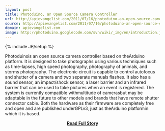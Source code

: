 ```yaml
---
layout: post
title: Photoduino, an Open Source Camera Controller
url: http://apievangelist.com/2011/07/16/photoduino-an-open-source-camera-controller/
source: http://apievangelist.com/2011/07/16/photoduino-an-open-source-camera-controller/
domain: apievangelist.com
image: http://photoduino.googlecode.com/svn/wiki/_img/en/introduction.jpg
---
```

{% include JB/setup %}<p>Photoduinois an open source camera controller based on theArduino platform.
It is designed to take photographs using various techniques such as time-lapses, high speed photography, photography of animals, and storms photography.
The electronic circuit is capable to control autofocus and shutter of a camera and two separate manuals flashes. It also has a sound sensor, an impact/shock sensor, a laser barrier and an infrared barrier that can be used to take pictures when an event is registered.
The system is currently compatible withmultitude of camerasbut may be adaptable in the future to other models and brands that have remote shutter connector cable.
Both the hardware as their firmware are completely free and open and are published underGPLv3, just as theArduino platformin which it is based.
</p>
<center><p><a href="http://apievangelist.com/2011/07/16/photoduino-an-open-source-camera-controller/" style='padding:25px; font-sze:18px; font-weight: bold;'>Read Full Story</a></p></center>
